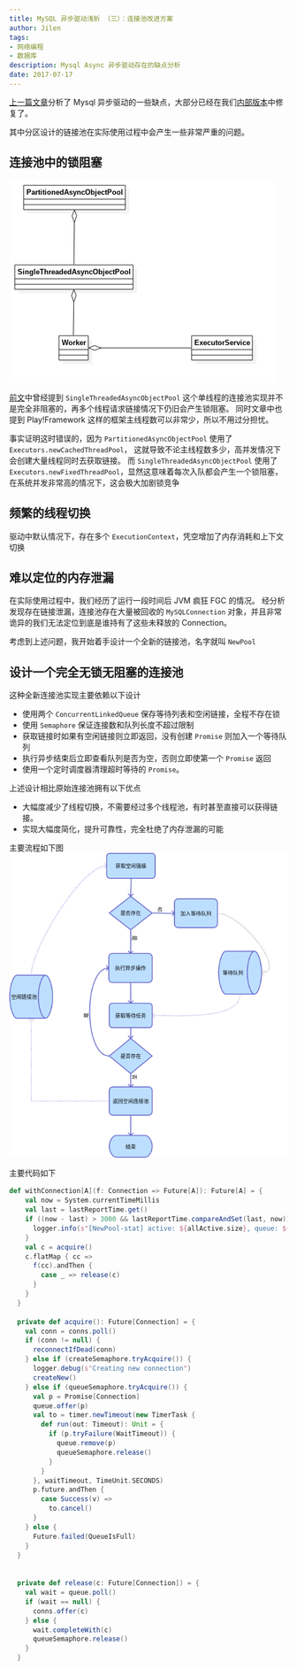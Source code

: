 ```yaml
---
title: MySQL 异步驱动浅析 （三）：连接池改进方案
author: Jilen
tags:
- 网络编程
- 数据库
description: Mysql Async 异步驱动存在的缺点分析
date: 2017-07-17
---
```


[上一篇文章](/2017/05/mysql-async-2/)分析了 Mysql 异步驱动的一些缺点，大部分已经在我们[内部版本](https://github.com/dripower/postgresql-async)中修复了。

其中分区设计的链接池在实际使用过程中会产生一些非常严重的问题。

## 连接池中的锁阻塞

![Mysql Async Pool](/images/2017/04/postgres-async-pool.png)

[前文](/2017/05/mysql-async-2/)中曾经提到 `SingleThreadedAsyncObjectPool` 这个单线程的连接池实现并不是完全非阻塞的，再多个线程请求链接情况下仍旧会产生锁阻塞。
同时文章中也提到 Play!Framework 这样的框架主线程数可以非常少，所以不用过分担忧。

事实证明这时错误的，因为 `PartitionedAsyncObjectPool` 使用了 `Executors.newCachedThreadPool`， 这就导致不论主线程数多少，高并发情况下会创建大量线程同时去获取链接。
而 `SingleThreadedAsyncObjectPool` 使用了 `Executors.newFixedThreadPool`，显然这意味着每次入队都会产生一个锁阻塞，在系统并发非常高的情况下，这会极大加剧锁竞争

## 频繁的线程切换

驱动中默认情况下，存在多个 `ExecutionContext`，凭空增加了内存消耗和上下文切换

## 难以定位的内存泄漏

在实际使用过程中，我们经历了运行一段时间后 JVM 疯狂 FGC 的情况。
经分析发现存在链接泄漏，连接池存在大量被回收的 `MySQLConnection` 对象，并且非常诡异的我们无法定位到底是谁持有了这些未释放的 Connection。

考虑到上述问题，我开始着手设计一个全新的链接池，名字就叫 `NewPool`

## 设计一个完全无锁无阻塞的连接池

这种全新连接池实现主要依赖以下设计

+ 使用两个 `ConcurrentLinkedQueue` 保存等待列表和空闲链接，全程不存在锁
+ 使用 `Semaphore` 保证连接数和队列长度不超过限制
+ 获取链接时如果有空闲链接则立即返回，没有创建 `Promise` 则加入一个等待队列
+ 执行异步结束后立即查看队列是否为空，否则立即使第一个 `Promise` 返回
+ 使用一个定时调度器清理超时等待的 `Promise`。

上述设计相比原始连接池拥有以下优点

+ 大幅度减少了线程切换，不需要经过多个线程池，有时甚至直接可以获得链接。
+ 实现大幅度简化，提升可靠性，完全杜绝了内存泄漏的可能

主要流程如下图
![新连接池](/images/2017/07/async-new-pool.png)


主要代码如下
```scala
def withConnection[A](f: Connection => Future[A]): Future[A] = {
    val now = System.currentTimeMillis
    val last = lastReportTime.get()
    if ((now - last) > 3000 && lastReportTime.compareAndSet(last, now)) {
      logger.info(s"[NewPool-stat] active: ${allActive.size}, queue: ${queue.size} - ${queueSemaphore.availablePermits()}, free: ${conns.size} - ${createSemaphore.availablePermits()}")
    }
    val c = acquire()
    c.flatMap { cc =>
      f(cc).andThen {
        case _ => release(c)
      }
    }
  }

  private def acquire(): Future[Connection] = {
    val conn = conns.poll()
    if (conn != null) {
      reconnectIfDead(conn)
    } else if (createSemaphore.tryAcquire()) {
      logger.debug(s"Creating new connection")
      createNew()
    } else if (queueSemaphore.tryAcquire()) {
      val p = Promise[Connection]
      queue.offer(p)
      val to = timer.newTimeout(new TimerTask {
        def run(out: Timeout): Unit = {
          if (p.tryFailure(WaitTimeout)) {
            queue.remove(p)
            queueSemaphore.release()
          }
        }
      }, waitTimeout, TimeUnit.SECONDS)
      p.future.andThen {
        case Success(v) =>
          to.cancel()
      }
    } else {
      Future.failed(QueueIsFull)
    }
  }


  private def release(c: Future[Connection]) = {
    val wait = queue.poll()
    if (wait == null) {
      conns.offer(c)
    } else {
      wait.completeWith(c)
      queueSemaphore.release()
    }
  }
```
